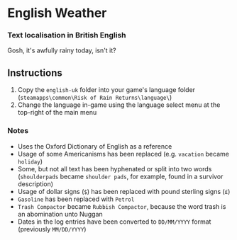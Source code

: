 # English Weather
### Text localisation in British English

Gosh, it's awfully rainy today, isn't it?

## Instructions
1) Copy the `english-uk` folder into your game's language folder (```steamapps\common\Risk of Rain Returns\language\```)
2) Change the language in-game using the language select menu at the top-right of the main menu

### Notes
- Uses the Oxford Dictionary of English as a reference
- Usage of some Americanisms has been replaced (e.g. `vacation` became `holiday`)
- Some, but not all text has been hyphenated or split into two words (`shoulderpads` became `shoulder pads`, for example, found in a survivor description)
- Usage of dollar signs (`$`) has been replaced with pound sterling signs (`£`)
- `Gasoline` has been replaced with `Petrol`
- `Trash Compactor` became `Rubbish Compactor`, because the word trash is an abomination unto Nuggan
- Dates in the log entries have been converted to `DD/MM/YYYY` format (previously `MM/DD/YYYY`)
